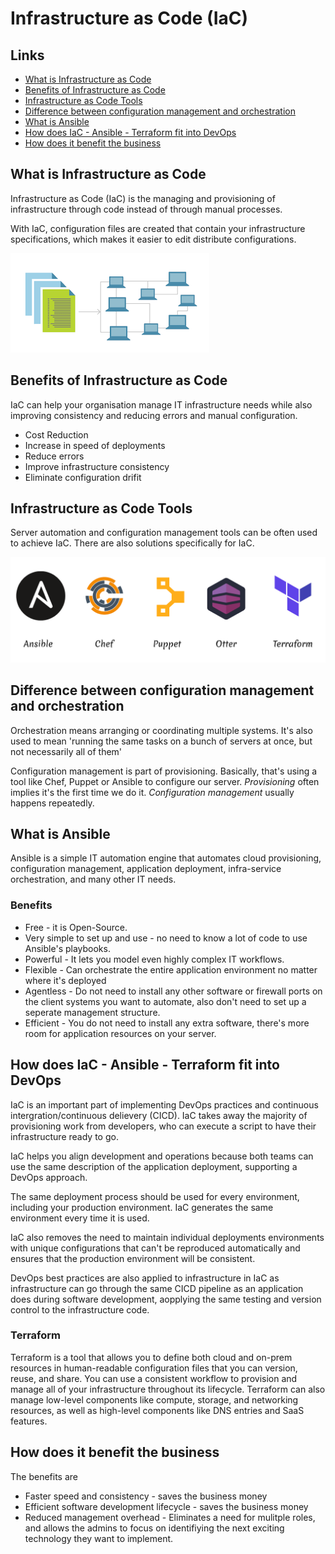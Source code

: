 # Infrastructure as Code (IaC)

## Links

- [What is Infrastructure as Code](#what-is-infrastructure-as-code)
- [Benefits of Infrastructure as Code](#benefits-of-infrastructure-as-code)
- [Infrastructure as Code Tools](#infrastructure-as-code-tools)
- [Difference between configuration management and orchestration](#difference-between-configuration-management-and-orchestration)
- [What is Ansible](#what-is-ansible)
- [How does IaC - Ansible - Terraform fit into DevOps](#how-does-iac-ansible-terraform-fit-into-devops)
- [How does it benefit the business](#how-does-it-benefit-the-business)

## What is Infrastructure as Code

Infrastructure as Code (IaC) is the managing and provisioning of infrastructure through code instead of through manual processes.

With IaC, configuration files are created that contain your infrastructure specifications, which makes it easier to edit distribute configurations.

![Infrastructure as Code diagram](./images/IaC_basic.png)

## Benefits of Infrastructure as Code

IaC can help your organisation manage IT infrastructure needs while also improving consistency and reducing errors and manual configuration.

- Cost Reduction
- Increase in speed of deployments
- Reduce errors
- Improve infrastructure consistency
- Eliminate configuration drifit

## Infrastructure as Code Tools

Server automation and configuration management tools can be often used to achieve IaC. There are also solutions specifically for IaC.

![tools in IaC](./images/tools_of_iac.png)


## Difference between configuration management and orchestration

Orchestration means arranging or coordinating multiple systems. It's also used to mean 'running the same tasks on a bunch of servers at once, but not necessarily all of them'

Configuration management is part of provisioning. Basically, that's using a tool like Chef, Puppet or Ansible to configure our server. *Provisioning* often implies it's the first time we do it. *Configuration management* usually happens repeatedly.

## What is Ansible

Ansible is a simple IT automation engine that automates cloud provisioning, configuration management, application deployment, infra-service orchestration, and many other IT needs.

### Benefits

- Free - it is Open-Source.
- Very simple to set up and use - no need to know a lot of code to use Ansible's playbooks.
- Powerful - It lets you model even highly complex IT workflows.
- Flexible - Can orchestrate the entire application environment no matter where it's deployed
- Agentless - Do not need to install any other software or firewall ports on the client systems you want to automate, also don't need to set up a seperate management structure.
- Efficient - You do not need to install any extra software, there's more room for application resources on your server.

## How does IaC - Ansible - Terraform fit into DevOps

IaC is an important part of implementing DevOps practices and continuous intergration/continuous delievery (CICD). IaC takes away the majority of provisioning work from developers, who can execute a script to have their infrastructure ready to go.

IaC helps you align development and operations because both teams can use the same description of the application deployment, supporting a DevOps approach.

The same deployment process should be used for every environment, including your production environment. IaC generates the same environment every time it is used.

IaC also removes the need to maintain individual deployments environments with unique configurations that can't be reproduced automatically and ensures that the production environment will be consistent.

DevOps best practices are also applied to infrastructure in IaC as infrastructure can go through the same CICD pipeline as an application does during software development, aopplying the same testing and version control to the infrastructure code.

### Terraform

Terraform is a tool that allows you to define both cloud and on-prem resources in human-readable configuration files that you can version, reuse, and share. You can use a consistent workflow to provision and manage all of your infrastructure throughout its lifecycle. Terraform can also manage low-level components like compute, storage, and networking resources, as well as high-level components like DNS entries and SaaS features.


## How does it benefit the business

The benefits are

- Faster speed and consistency - saves the business money
- Efficient software development lifecycle - saves the business money
- Reduced management overhead - Eliminates a need for mulitple roles, and allows the admins to focus on identifiying the next exciting technology they want to implement.

